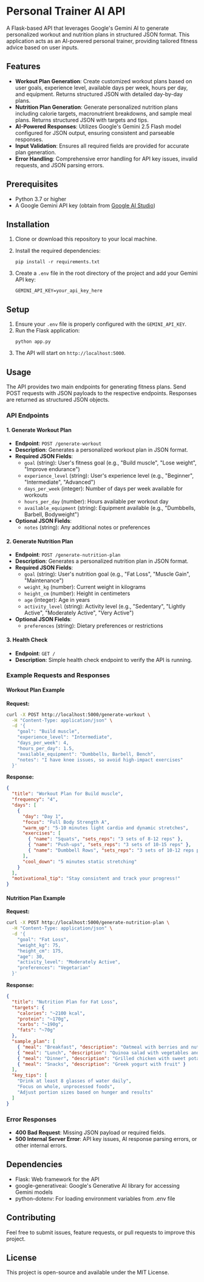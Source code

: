 # Personal Trainer AI API

A Flask-based API that leverages Google's Gemini AI to generate personalized workout and nutrition plans in structured JSON format. This application acts as an AI-powered personal trainer, providing tailored fitness advice based on user inputs.

## Features

- **Workout Plan Generation**: Create customized workout plans based on user goals, experience level, available days per week, hours per day, and equipment. Returns structured JSON with detailed day-by-day plans.
- **Nutrition Plan Generation**: Generate personalized nutrition plans including calorie targets, macronutrient breakdowns, and sample meal plans. Returns structured JSON with targets and tips.
- **AI-Powered Responses**: Utilizes Google's Gemini 2.5 Flash model configured for JSON output, ensuring consistent and parseable responses.
- **Input Validation**: Ensures all required fields are provided for accurate plan generation.
- **Error Handling**: Comprehensive error handling for API key issues, invalid requests, and JSON parsing errors.

## Prerequisites

- Python 3.7 or higher
- A Google Gemini API key (obtain from [Google AI Studio](https://makersuite.google.com/app/apikey))

## Installation

1. Clone or download this repository to your local machine.

2. Install the required dependencies:
   ```
   pip install -r requirements.txt
   ```

3. Create a `.env` file in the root directory of the project and add your Gemini API key:
   ```
   GEMINI_API_KEY=your_api_key_here
   ```

## Setup

1. Ensure your `.env` file is properly configured with the `GEMINI_API_KEY`.
2. Run the Flask application:
   ```
   python app.py
   ```
3. The API will start on `http://localhost:5000`.

## Usage

The API provides two main endpoints for generating fitness plans. Send POST requests with JSON payloads to the respective endpoints. Responses are returned as structured JSON objects.

### API Endpoints

#### 1. Generate Workout Plan
- **Endpoint**: `POST /generate-workout`
- **Description**: Generates a personalized workout plan in JSON format.
- **Required JSON Fields**:
  - `goal` (string): User's fitness goal (e.g., "Build muscle", "Lose weight", "Improve endurance")
  - `experience_level` (string): User's experience level (e.g., "Beginner", "Intermediate", "Advanced")
  - `days_per_week` (integer): Number of days per week available for workouts
  - `hours_per_day` (number): Hours available per workout day
  - `available_equipment` (string): Equipment available (e.g., "Dumbbells, Barbell, Bodyweight")
- **Optional JSON Fields**:
  - `notes` (string): Any additional notes or preferences

#### 2. Generate Nutrition Plan
- **Endpoint**: `POST /generate-nutrition-plan`
- **Description**: Generates a personalized nutrition plan in JSON format.
- **Required JSON Fields**:
  - `goal` (string): User's nutrition goal (e.g., "Fat Loss", "Muscle Gain", "Maintenance")
  - `weight_kg` (number): Current weight in kilograms
  - `height_cm` (number): Height in centimeters
  - `age` (integer): Age in years
  - `activity_level` (string): Activity level (e.g., "Sedentary", "Lightly Active", "Moderately Active", "Very Active")
- **Optional JSON Fields**:
  - `preferences` (string): Dietary preferences or restrictions

#### 3. Health Check
- **Endpoint**: `GET /`
- **Description**: Simple health check endpoint to verify the API is running.

### Example Requests and Responses

#### Workout Plan Example
**Request:**
```bash
curl -X POST http://localhost:5000/generate-workout \
  -H "Content-Type: application/json" \
  -d '{
    "goal": "Build muscle",
    "experience_level": "Intermediate",
    "days_per_week": 4,
    "hours_per_day": 1.5,
    "available_equipment": "Dumbbells, Barbell, Bench",
    "notes": "I have knee issues, so avoid high-impact exercises"
  }'
```

**Response:**
```json
{
  "title": "Workout Plan for Build muscle",
  "frequency": "4",
  "days": [
    {
      "day": "Day 1",
      "focus": "Full Body Strength A",
      "warm_up": "5-10 minutes light cardio and dynamic stretches",
      "exercises": [
        { "name": "Squats", "sets_reps": "3 sets of 8-12 reps" },
        { "name": "Push-ups", "sets_reps": "3 sets of 10-15 reps" },
        { "name": "Dumbbell Rows", "sets_reps": "3 sets of 10-12 reps per side" }
      ],
      "cool_down": "5 minutes static stretching"
    }
  ],
  "motivational_tip": "Stay consistent and track your progress!"
}
```

#### Nutrition Plan Example
**Request:**
```bash
curl -X POST http://localhost:5000/generate-nutrition-plan \
  -H "Content-Type: application/json" \
  -d '{
    "goal": "Fat Loss",
    "weight_kg": 75,
    "height_cm": 175,
    "age": 30,
    "activity_level": "Moderately Active",
    "preferences": "Vegetarian"
  }'
```

**Response:**
```json
{
  "title": "Nutrition Plan for Fat Loss",
  "targets": {
    "calories": "~2100 kcal",
    "protein": "~170g",
    "carbs": "~190g",
    "fats": "~70g"
  },
  "sample_plan": [
    { "meal": "Breakfast", "description": "Oatmeal with berries and nuts" },
    { "meal": "Lunch", "description": "Quinoa salad with vegetables and tofu" },
    { "meal": "Dinner", "description": "Grilled chicken with sweet potatoes and broccoli" },
    { "meal": "Snacks", "description": "Greek yogurt with fruit" }
  ],
  "key_tips": [
    "Drink at least 8 glasses of water daily",
    "Focus on whole, unprocessed foods",
    "Adjust portion sizes based on hunger and results"
  ]
}
```

### Error Responses

- **400 Bad Request**: Missing JSON payload or required fields.
- **500 Internal Server Error**: API key issues, AI response parsing errors, or other internal errors.

## Dependencies

- Flask: Web framework for the API
- google-generativeai: Google's Generative AI library for accessing Gemini models
- python-dotenv: For loading environment variables from .env file

## Contributing

Feel free to submit issues, feature requests, or pull requests to improve this project.

## License

This project is open-source and available under the MIT License.
